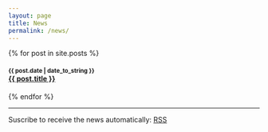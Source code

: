 ```yaml
---
layout: page
title: News
permalink: /news/
---
```



{% for post in site.posts %}
  <h4><small>{{ post.date | date_to_string }}</small><br><a href="{{ site.baseurl }}{{ post.url }}">{{ post.title }}</a></h4>
{% endfor %}

<hr>

Suscribe to receive the news automatically: <a href="{{ site.baseurl }}/feed.xml"><i class="fa fa-rss"></i> RSS</a>
